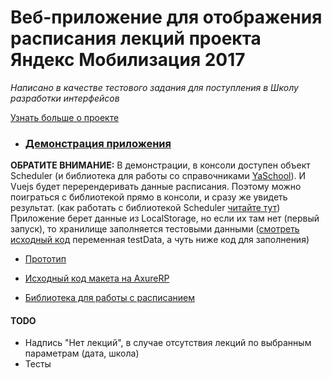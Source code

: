 # Веб-приложение для отображения расписания лекций проекта Яндекс Мобилизация 2017
_Написано в качестве тестового задания для поступления в Школу разработки интерфейсов_

[Узнать больше о проекте](https://academy.yandex.ru/events/frontend/shri_msk-2017)


* ### [Демонстрация приложения](https://cybri0nix.github.io/ya-mobilization/ ) 

**ОБРАТИТЕ ВНИМАНИЕ:** В демонстрации, в консоли доступен объект Scheduler (и библиотека для работы со справочниками [YaSchool](https://github.com/cybri0nix/scheduler)). И Vuejs будет перерендеривать данные расписания. Поэтому можно поиграться с библиотекой прямо в консоли, и сразу же увидеть результат. (как работать с библиотекой Scheduler [читайте тут](https://github.com/cybri0nix/scheduler)) 
Приложение берет данные из LocalStorage, но если их там нет (первый запуск), то хранилище заполняется тестовыми данными ([смотреть исходный код](https://github.com/cybri0nix/ya-mobilization/blob/master/assets/js/app.vue.js) переменная testData, а чуть ниже код для заполнения) 


* [Прототип](https://github.com/cybri0nix/ya-mobilization/blob/master/proto/page-schedule-view.png)
* [Исходный код макета на AxureRP](https://github.com/cybri0nix/ya-mobilization/blob/master/proto/main.rp)

* [Библиотека для работы с расписанием](https://github.com/cybri0nix/scheduler)



#### TODO

* Надпись "Нет лекций", в случае отсутствия лекций по выбранным параметрам (дата, школа)
* Тесты
